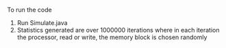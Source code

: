 To run the code

1) Run Simulate.java
2) Statistics generated are over 1000000 iterations where in each iteration the processor, read or write, the memory block is chosen randomly

